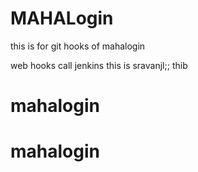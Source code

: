 # MAHALogin
this is for git hooks  of mahalogin

web hooks call jenkins
this is sravanjl;;
thib



# mahalogin
# mahalogin
